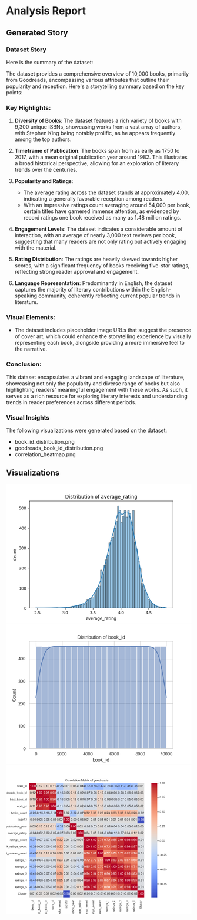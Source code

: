 # Analysis Report

## Generated Story
### Dataset Story
Here is the summary of the dataset:

The dataset provides a comprehensive overview of 10,000 books, primarily from Goodreads, encompassing various attributes that outline their popularity and reception. Here's a storytelling summary based on the key points:

### Key Highlights:

1. **Diversity of Books**: The dataset features a rich variety of books with 9,300 unique ISBNs, showcasing works from a vast array of authors, with Stephen King being notably prolific, as he appears frequently among the top authors.

2. **Timeframe of Publication**: The books span from as early as 1750 to 2017, with a mean original publication year around 1982. This illustrates a broad historical perspective, allowing for an exploration of literary trends over the centuries.

3. **Popularity and Ratings**: 
   - The average rating across the dataset stands at approximately 4.00, indicating a generally favorable reception among readers.
   - With an impressive ratings count averaging around 54,000 per book, certain titles have garnered immense attention, as evidenced by record ratings one book received as many as 1.48 million ratings.

4. **Engagement Levels**: The dataset indicates a considerable amount of interaction, with an average of nearly 3,000 text reviews per book, suggesting that many readers are not only rating but actively engaging with the material.

5. **Rating Distribution**: The ratings are heavily skewed towards higher scores, with a significant frequency of books receiving five-star ratings, reflecting strong reader approval and engagement.

6. **Language Representation**: Predominantly in English, the dataset captures the majority of literary contributions within the English-speaking community, coherently reflecting current popular trends in literature.

### Visual Elements:
- The dataset includes placeholder image URLs that suggest the presence of cover art, which could enhance the storytelling experience by visually representing each book, alongside providing a more immersive feel to the narrative.

### Conclusion:
This dataset encapsulates a vibrant and engaging landscape of literature, showcasing not only the popularity and diverse range of books but also highlighting readers' meaningful engagement with these works. As such, it serves as a rich resource for exploring literary interests and understanding trends in reader preferences across different periods.

### Visual Insights
The following visualizations were generated based on the dataset:
- book_id_distribution.png
- goodreads_book_id_distribution.png
- correlation_heatmap.png


## Visualizations
![goodreads_average_rating_distribution.png](goodreads_average_rating_distribution.png)
![goodreads_book_id_distribution.png](goodreads_book_id_distribution.png)
![correlation_heatmap.png](correlation_heatmap.png)
